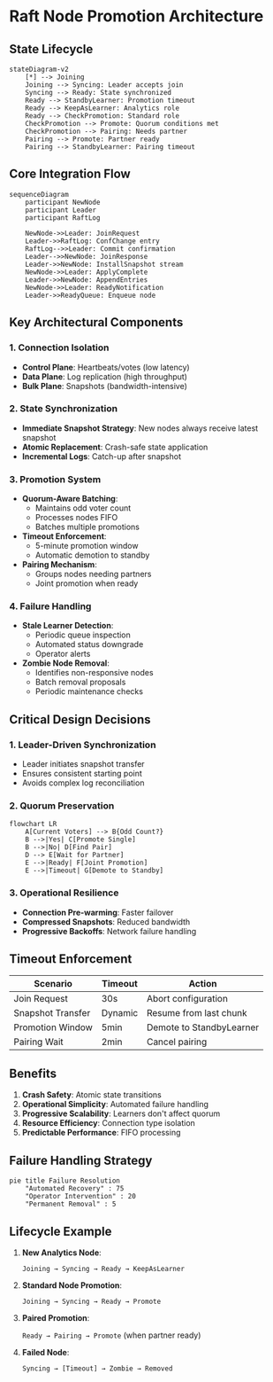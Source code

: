 # Raft Node Promotion Architecture

## State Lifecycle

```mermaid
stateDiagram-v2
    [*] --> Joining
    Joining --> Syncing: Leader accepts join
    Syncing --> Ready: State synchronized
    Ready --> StandbyLearner: Promotion timeout
    Ready --> KeepAsLearner: Analytics role
    Ready --> CheckPromotion: Standard role
    CheckPromotion --> Promote: Quorum conditions met
    CheckPromotion --> Pairing: Needs partner
    Pairing --> Promote: Partner ready
    Pairing --> StandbyLearner: Pairing timeout
```

## Core Integration Flow

```mermaid
sequenceDiagram
    participant NewNode
    participant Leader
    participant RaftLog

    NewNode->>Leader: JoinRequest
    Leader->>RaftLog: ConfChange entry
    RaftLog-->>Leader: Commit confirmation
    Leader-->>NewNode: JoinResponse
    Leader->>NewNode: InstallSnapshot stream
    NewNode->>Leader: ApplyComplete
    Leader->>NewNode: AppendEntries
    NewNode->>Leader: ReadyNotification
    Leader->>ReadyQueue: Enqueue node
```

## Key Architectural Components

### 1. Connection Isolation

- **Control Plane**: Heartbeats/votes (low latency)
- **Data Plane**: Log replication (high throughput)
- **Bulk Plane**: Snapshots (bandwidth-intensive)

### 2. State Synchronization

- **Immediate Snapshot Strategy**: New nodes always receive latest snapshot
- **Atomic Replacement**: Crash-safe state application
- **Incremental Logs**: Catch-up after snapshot

### 3. Promotion System

- **Quorum-Aware Batching**:
  - Maintains odd voter count
  - Processes nodes FIFO
  - Batches multiple promotions
- **Timeout Enforcement**:
  - 5-minute promotion window
  - Automatic demotion to standby
- **Pairing Mechanism**:
  - Groups nodes needing partners
  - Joint promotion when ready

### 4. Failure Handling

- **Stale Learner Detection**:
  - Periodic queue inspection
  - Automated status downgrade
  - Operator alerts
- **Zombie Node Removal**:
  - Identifies non-responsive nodes
  - Batch removal proposals
  - Periodic maintenance checks

## Critical Design Decisions

### 1. Leader-Driven Synchronization

- Leader initiates snapshot transfer
- Ensures consistent starting point
- Avoids complex log reconciliation

### 2. Quorum Preservation

```mermaid
flowchart LR
    A[Current Voters] --> B{Odd Count?}
    B -->|Yes| C[Promote Single]
    B -->|No| D[Find Pair]
    D --> E[Wait for Partner]
    E -->|Ready| F[Joint Promotion]
    E -->|Timeout| G[Demote to Standby]

```

### 3. Operational Resilience

- **Connection Pre-warming**: Faster failover
- **Compressed Snapshots**: Reduced bandwidth
- **Progressive Backoffs**: Network failure handling

## Timeout Enforcement

| **Scenario**      | **Timeout** | **Action**               |
| ----------------- | ----------- | ------------------------ |
| Join Request      | 30s         | Abort configuration      |
| Snapshot Transfer | Dynamic     | Resume from last chunk   |
| Promotion Window  | 5min        | Demote to StandbyLearner |
| Pairing Wait      | 2min        | Cancel pairing           |

## Benefits

1. **Crash Safety**: Atomic state transitions
2. **Operational Simplicity**: Automated failure handling
3. **Progressive Scalability**: Learners don't affect quorum
4. **Resource Efficiency**: Connection type isolation
5. **Predictable Performance**: FIFO processing

## Failure Handling Strategy

```mermaid
pie title Failure Resolution
    "Automated Recovery" : 75
    "Operator Intervention" : 20
    "Permanent Removal" : 5

```

## Lifecycle Example

1. **New Analytics Node**:

   `Joining → Syncing → Ready → KeepAsLearner`

2. **Standard Node Promotion**:

   `Joining → Syncing → Ready → Promote`

3. **Paired Promotion**:

   `Ready → Pairing → Promote` (when partner ready)

4. **Failed Node**:

   `Syncing → [Timeout] → Zombie → Removed`
